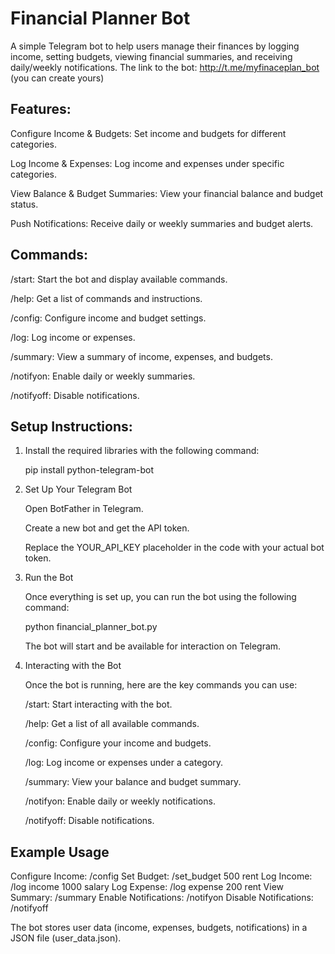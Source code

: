 # Financial Planner Bot
A simple Telegram bot to help users manage their finances by logging income, setting budgets, viewing financial summaries, and receiving daily/weekly notifications. The link to the bot: http://t.me/myfinaceplan_bot (you can create yours)

## Features:

Configure Income & Budgets: Set income and budgets for different categories.

Log Income & Expenses: Log income and expenses under specific categories.

View Balance & Budget Summaries: View your financial balance and budget status.

Push Notifications: Receive daily or weekly summaries and budget alerts.

## Commands:

/start: Start the bot and display available commands.

/help: Get a list of commands and instructions.

/config: Configure income and budget settings.

/log: Log income or expenses.

/summary: View a summary of income, expenses, and budgets.

/notifyon: Enable daily or weekly summaries.

/notifyoff: Disable notifications.

## Setup Instructions:

1. Install the required libraries with the following command:
   
   pip install python-telegram-bot

3. Set Up Your Telegram Bot

   Open BotFather in Telegram.

   Create a new bot and get the API token.

   Replace the YOUR_API_KEY placeholder in the code with your actual bot token.

3. Run the Bot

   Once everything is set up, you can run the bot using the following command:

   python financial_planner_bot.py

   The bot will start and be available for interaction on Telegram.

4. Interacting with the Bot

   Once the bot is running, here are the key commands you can use:

   /start: Start interacting with the bot.

   /help: Get a list of all available commands.

   /config: Configure your income and budgets.

   /log: Log income or expenses under a category.

   /summary: View your balance and budget summary.

   /notifyon: Enable daily or weekly notifications.

   /notifyoff: Disable notifications.

## Example Usage

Configure Income:
/config
Set Budget:
/set_budget 500 rent
Log Income:
/log income 1000 salary
Log Expense:
/log expense 200 rent
View Summary:
/summary
Enable Notifications:
/notifyon
Disable Notifications:
/notifyoff

The bot stores user data (income, expenses, budgets, notifications) in a JSON file (user_data.json).
